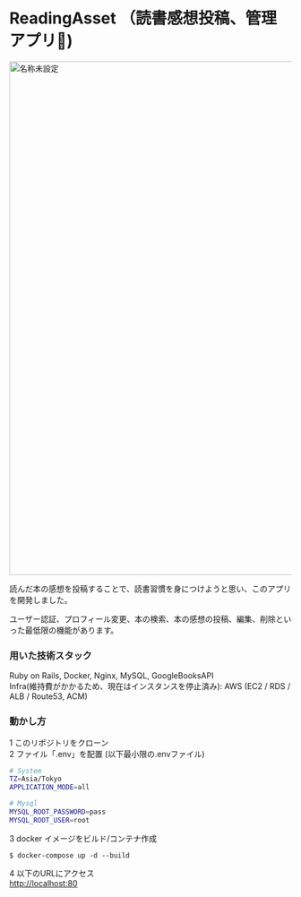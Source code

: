 # ReadingAsset （読書感想投稿、管理アプリ📖)

<img width="917" alt="名称未設定" src="https://user-images.githubusercontent.com/40426755/134841641-f654816c-a5f2-4480-a684-b5d641105ee9.png">

読んだ本の感想を投稿することで、読書習慣を身につけようと思い、このアプリを開発しました。

ユーザー認証、プロフィール変更、本の検索、本の感想の投稿、編集、削除といった最低限の機能があります。

### 用いた技術スタック
Ruby on Rails, Docker, Nginx, MySQL, GoogleBooksAPI\
Infra(維持費がかかるため、現在はインスタンスを停止済み): AWS (EC2 / RDS / ALB / Route53, ACM) 

### 動かし方

1 このリポジトリをクローン\
2 ファイル「.env」を配置 (以下最小限の.envファイル)

```sh
# System
TZ=Asia/Tokyo
APPLICATION_MODE=all

# Mysql
MYSQL_ROOT_PASSWORD=pass
MYSQL_ROOT_USER=root

```
3 docker イメージをビルド/コンテナ作成
```
$ docker-compose up -d --build
```
4 以下のURLにアクセス\
[http://localhost:80](http://localhost:80)
